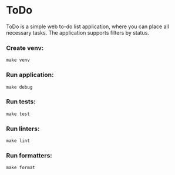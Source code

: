 # ToDo
ToDo is a simple web to-do list application, where you can place all necessary tasks. The application supports filters by status.

<!-- <img alt="demo" src="https://github.com/macoyshev/images_blog/blob/main/toDo/tasks_board.png?raw=true" width=300/> -->

### Create venv:
    make venv

### Run application:
    make debug

### Run tests:
    make test

### Run linters:
    make lint

### Run formatters:
    make format
